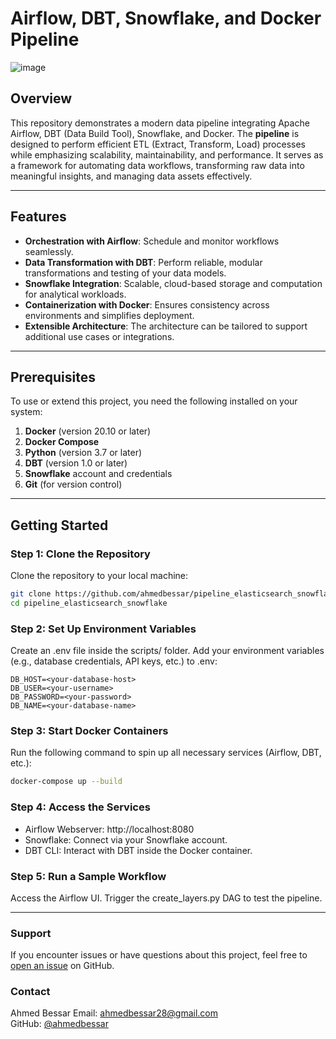 # Airflow, DBT, Snowflake, and Docker Pipeline
![image](https://github.com/user-attachments/assets/a48dc27d-1f7f-406c-a3ed-04cc9c66d39f)

## Overview

This repository demonstrates a modern data pipeline integrating Apache Airflow, DBT (Data Build Tool), Snowflake, and Docker. The **pipeline** is designed to perform efficient ETL (Extract, Transform, Load) processes while emphasizing scalability, maintainability, and performance. It serves as a framework for automating data workflows, transforming raw data into meaningful insights, and managing data assets effectively.

---

## Features

- **Orchestration with Airflow**: Schedule and monitor workflows seamlessly.
- **Data Transformation with DBT**: Perform reliable, modular transformations and testing of your data models.
- **Snowflake Integration**: Scalable, cloud-based storage and computation for analytical workloads.
- **Containerization with Docker**: Ensures consistency across environments and simplifies deployment.
- **Extensible Architecture**: The architecture can be tailored to support additional use cases or integrations.

---


## Prerequisites

To use or extend this project, you need the following installed on your system:

1. **Docker** (version 20.10 or later)
2. **Docker Compose**
3. **Python** (version 3.7 or later)
4. **DBT** (version 1.0 or later)
5. **Snowflake** account and credentials
6. **Git** (for version control)

---

## Getting Started

### Step 1: Clone the Repository

Clone the repository to your local machine:

```bash
git clone https://github.com/ahmedbessar/pipeline_elasticsearch_snowflake.git
cd pipeline_elasticsearch_snowflake
```

### Step 2: Set Up Environment Variables
Create an .env file inside the scripts/ folder.
Add your environment variables (e.g., database credentials, API keys, etc.) to .env:
```
DB_HOST=<your-database-host>
DB_USER=<your-username>
DB_PASSWORD=<your-password>
DB_NAME=<your-database-name>
```

### Step 3: Start Docker Containers
Run the following command to spin up all necessary services (Airflow, DBT, etc.):
```bash
docker-compose up --build
```

### Step 4: Access the Services
- Airflow Webserver: http://localhost:8080
- Snowflake: Connect via your Snowflake account.
- DBT CLI: Interact with DBT inside the Docker container.


### Step 5: Run a Sample Workflow
Access the Airflow UI.
Trigger the create_layers.py DAG to test the pipeline.

---

### Support
If you encounter issues or have questions about this project, feel free to [open an issue](https://github.com/ahmedbessar/pipeline_elasticsearch_snowflake/issues) on GitHub.

### Contact
Ahmed Bessar 
Email: ahmedbessar28@gmail.com  
GitHub: [@ahmedbessar](https://github.com/ahmedbessar)
